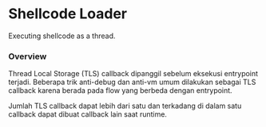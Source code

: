 # Shellcode Loader

Executing shellcode as a thread.

### Overview

Thread Local Storage (TLS) callback dipanggil sebelum eksekusi entrypoint terjadi. Beberapa trik anti-debug dan anti-vm umum dilakukan sebagai TLS callback karena berada pada flow yang berbeda dengan entrypoint.

Jumlah TLS callback dapat lebih dari satu dan terkadang di dalam satu callback dapat dibuat callback lain saat runtime.